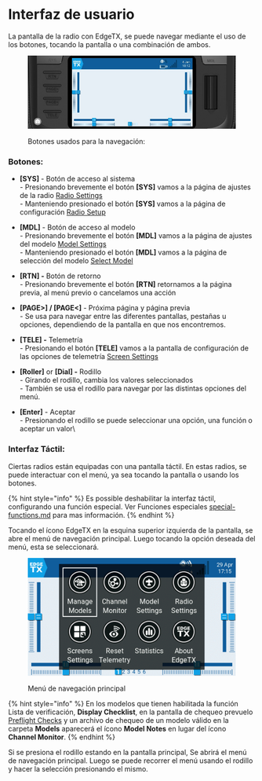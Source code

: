 # Interfaz de usuario

La pantalla de la radio con EdgeTX, se puede navegar mediante el uso de los botones, tocando la pantalla o una combinación de ambos.

<figure><img src="../../.gitbook/assets/buttonnavigation.jpg" alt=""><figcaption><p>Botones usados para la navegación:</p></figcaption></figure>

### **Botones:**

*   **\[SYS]** - Botón de acceso al sistema\
    \- Presionando brevemente el botón **\[SYS]** vamos a la página de ajustes de la radio [Radio Settings](radio-settings/)
    \
    \- Manteniendo presionado el botón **\[SYS]** vamos a la página de configuración [Radio Setup](radio-settings/radio-setup/)

* **\[MDL]** - Botón de acceso al modelo\
  \- Presionando brevemente el botón **\[MDL]** vamos a la página de ajustes del modelo [Model Settings](model-settings/)\
  \- Manteniendo presionado el botón **\[MDL]** vamos a la página de selección del modelo [Select Model](select-model.md) 
* **\[RTN] -** Botón de retorno \
  \- Presionando brevemente el botón **\[RTN]** retornamos a la página previa, al menú previo o cancelamos una acción
* **\[PAGE>] / \[PAGE<]** - Próxima página y página previa\
  \- Se usa para navegar entre las diferentes pantallas, pestañas u opciones, dependiendo de la pantalla en que nos encontremos.
* **\[TELE] -** Telemetría \
  \- Presionando el botón **\[TELE]** vamos a la pantalla de configuración de las opciones de telemetría [Screen Settings](screen-settings/) 
* **\[Roller]** or **\[Dial] -** Rodillo \
  \- Girando el rodillo, cambia los valores seleccionados\
  \- También se usa el rodillo para navegar por las distintas opciones del menú. &#x20;
* **\[Enter]** - Aceptar \
  \- Presionando el rodillo se puede seleccionar una opción, una función o aceptar un valor\
  
### **Interfaz Táctil**:

Ciertas radios están equipadas con una pantalla táctil. En estas radios, se puede interactuar con el menú, ya sea tocando la pantalla o usando los botones.&#x20;

{% hint style="info" %}
Es possible deshabilitar la interfaz táctil, configurando una función especial. Ver Funciones especiales [special-functions.md](model-settings/special-functions.md "mention") para mas información.
{% endhint %}

Tocando el ícono EdgeTX en la esquina superior izquierda de la pantalla, se abre el menú de navegación principal. Luego tocando la opción deseada del menú, esta se seleccionará.

<figure><img src="../../.gitbook/assets/mainmenu.png" alt=""><figcaption><p> Menú de navegación principal</p></figcaption></figure>

{% hint style="info" %}
En los modelos que tienen habilitada la función Lista de verificación, **Display Checklist**, en la pantalla de chequeo prevuelo [Preflight Checks](model-settings/model-setup/preflight-checks.md) y un archivo de chequeo de un modelo válido en la carpeta **Models** aparecerá el ícono **Model Notes** en lugar del ícono **Channel Monitor**.
{% endhint %}

Si se presiona el rodillo estando en la pantalla principal, Se abrirá el menú de navegación principal. Luego se puede recorrer el menú usando el rodillo y hacer la selección presionando el mismo.
